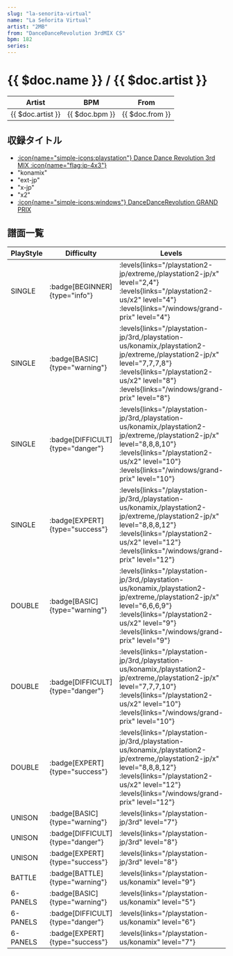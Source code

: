 ```yaml
---
slug: "la-senorita-virtual"
name: "La Señorita Virtual"
artist: "2MB"
from: "DanceDanceRevolution 3rdMIX CS"
bpm: 182
series:
---
```


# {{ $doc.name }} / {{ $doc.artist }}

|Artist|BPM|From|
|------|---|----|
|{{ $doc.artist }}|{{ $doc.bpm }}|{{ $doc.from }}|

## 収録タイトル

- [:icon{name="simple-icons:playstation"} Dance Dance Revolution 3rd MIX :icon{name="flag:jp-4x3"}](/playstation-jp/3rd)
- "konamix"
- "ext-jp"
- "x-jp"
- "x2"
- [:icon{name="simple-icons:windows"} DanceDanceRevolution GRAND PRIX](/windows/grand-prix)

## 譜面一覧

|PlayStyle|Difficulty|Levels|Notes|Movie|
|---------|----------|------|-----|-----|
|SINGLE| :badge[BEGINNER]{type="info"}| :levels{links="/playstation2-jp/extreme,/playstation2-jp/x" level="2,4"} :levels{links="/playstation2-us/x2" level="4"}  :levels{links="/windows/grand-prix" level="4"}|121/0||
|SINGLE| :badge[BASIC]{type="warning"}| :levels{links="/playstation-jp/3rd,/playstation-us/konamix,/playstation2-jp/extreme,/playstation2-jp/x" level="7,7,7,8"} :levels{links="/playstation2-us/x2" level="8"}  :levels{links="/windows/grand-prix" level="8"}|270/0||
|SINGLE| :badge[DIFFICULT]{type="danger"}| :levels{links="/playstation-jp/3rd,/playstation-us/konamix,/playstation2-jp/extreme,/playstation2-jp/x" level="8,8,8,10"} :levels{links="/playstation2-us/x2" level="10"}  :levels{links="/windows/grand-prix" level="10"}|334/0||
|SINGLE| :badge[EXPERT]{type="success"}| :levels{links="/playstation-jp/3rd,/playstation-us/konamix,/playstation2-jp/extreme,/playstation2-jp/x" level="8,8,8,12"} :levels{links="/playstation2-us/x2" level="12"}  :levels{links="/windows/grand-prix" level="12"}|359/0||
|DOUBLE| :badge[BASIC]{type="warning"}| :levels{links="/playstation-jp/3rd,/playstation-us/konamix,/playstation2-jp/extreme,/playstation2-jp/x" level="6,6,6,9"} :levels{links="/playstation2-us/x2" level="9"}  :levels{links="/windows/grand-prix" level="9"}|240/0||
|DOUBLE| :badge[DIFFICULT]{type="danger"}| :levels{links="/playstation-jp/3rd,/playstation-us/konamix,/playstation2-jp/extreme,/playstation2-jp/x" level="7,7,7,10"} :levels{links="/playstation2-us/x2" level="10"}  :levels{links="/windows/grand-prix" level="10"}|298/0||
|DOUBLE| :badge[EXPERT]{type="success"}| :levels{links="/playstation-jp/3rd,/playstation-us/konamix,/playstation2-jp/extreme,/playstation2-jp/x" level="8,8,8,12"} :levels{links="/playstation2-us/x2" level="12"}  :levels{links="/windows/grand-prix" level="12"}|358/0||
|UNISON| :badge[BASIC]{type="warning"}| :levels{links="/playstation-jp/3rd" level="7"}|||
|UNISON| :badge[DIFFICULT]{type="danger"}| :levels{links="/playstation-jp/3rd" level="8"}|||
|UNISON| :badge[EXPERT]{type="success"}| :levels{links="/playstation-jp/3rd" level="8"}|||
|BATTLE| :badge[BATTLE]{type="warning"}| :levels{links="/playstation-us/konamix" level="9"}|||
|6-PANELS| :badge[BASIC]{type="warning"}| :levels{links="/playstation-us/konamix" level="5"}|250/0||
|6-PANELS| :badge[DIFFICULT]{type="danger"}| :levels{links="/playstation-us/konamix" level="6"}|292/0||
|6-PANELS| :badge[EXPERT]{type="success"}| :levels{links="/playstation-us/konamix" level="7"}|301/0||

